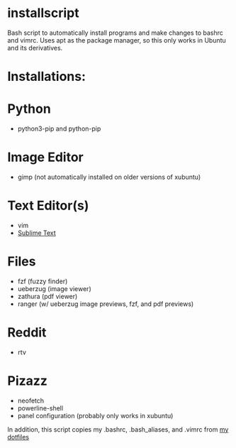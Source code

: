 # installscript
Bash script to automatically install programs and make changes to bashrc and vimrc. Uses apt as the package manager, so this only works in Ubuntu and its derivatives.

# Installations:

# Python
* python3-pip and python-pip

# Image Editor
* gimp (not automatically installed on older versions of xubuntu)

# Text Editor(s)
* vim
* [Sublime Text](https://www.sublimetext.com/)

# Files
* fzf (fuzzy finder)
* ueberzug (image viewer)
* zathura (pdf viewer)
* ranger (w/ ueberzug image previews, fzf, and pdf previews)

# Reddit
* rtv

# Pizazz
* neofetch
* powerline-shell
* panel configuration (probably only works in xubuntu)

In addition, this script copies my .bashrc, .bash_aliases, and .vimrc from [my dotfiles](https://github.com/ddmin/Dotfiles)
